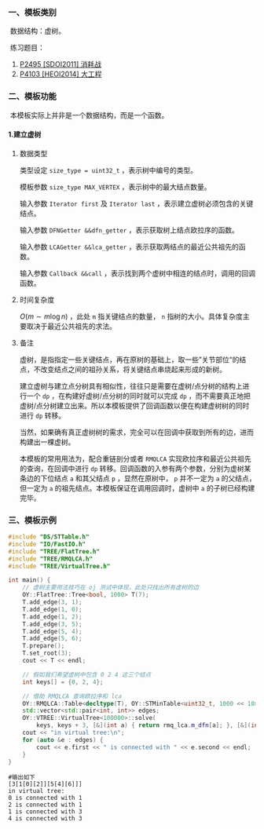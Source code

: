 ### 一、模板类别

​	数据结构：虚树。

​	练习题目：

1. [P2495 [SDOI2011] 消耗战](https://www.luogu.com.cn/problem/P2495)
2. [P4103 [HEOI2014] 大工程](https://www.luogu.com.cn/problem/P4103)

### 二、模板功能

​	本模板实际上并非是一个数据结构，而是一个函数。

#### 1.建立虚树

1. 数据类型

   类型设定 `size_type = uint32_t` ，表示树中编号的类型。

   模板参数 `size_type MAX_VERTEX` ，表示树中的最大结点数量。

   输入参数 `Iterator first` 及 `Iterator last` ，表示建立虚树必须包含的关键结点。

   输入参数 `DFNGetter &&dfn_getter` ，表示获取树上结点欧拉序的函数。

   输入参数 `LCAGetter &&lca_getter` ，表示获取两结点的最近公共祖先的函数。

   输入参数 `Callback &&call` ，表示找到两个虚树中相连的结点时，调用的回调函数。

2. 时间复杂度

   $O(m\sim m\log n)$ ，此处 `m` 指关键结点的数量， `n` 指树的大小。具体复杂度主要取决于最近公共祖先的求法。
   
3. 备注

   虚树，是指指定一些关键结点，再在原树的基础上，取一些”关节部位“的结点，不改变结点之间的祖孙关系，将关键结点串烧起来形成的新树。

   建立虚树与建立点分树具有相似性，往往只是需要在虚树/点分树的结构上进行一个 `dp` ，在构建好虚树/点分树的同时就可以完成 `dp` ，而不需要真正地把虚树/点分树建立出来。所以本模板提供了回调函数以便在构建虚树树的同时进行 `dp` 转移。

   当然，如果确有真正虚树树的需求，完全可以在回调中获取到所有的边，进而构建出一棵虚树。
   
   本模板的常用用法为，配合重链剖分或者 `RMQLCA` 实现欧拉序和最近公共祖先的查询，在回调中进行 `dp` 转移。回调函数的入参有两个参数，分别为虚树某条边的下位结点 `a` 和其父结点 `p` ，显然在原树中， `p` 并不一定为 `a` 的父结点，但一定为 `a` 的祖先结点。本模板保证在调用回调时，虚树中 `a` 的子树已经构建完毕。

### 三、模板示例

```c++
#include "DS/STTable.h"
#include "IO/FastIO.h"
#include "TREE/FlatTree.h"
#include "TREE/RMQLCA.h"
#include "TREE/VirtualTree.h"

int main() {
    // 虚树主要用法技巧在 oj 测试中体现，此处只找出所有虚树的边
    OY::FlatTree::Tree<bool, 1000> T(7);
    T.add_edge(3, 1);
    T.add_edge(1, 0);
    T.add_edge(1, 2);
    T.add_edge(3, 5);
    T.add_edge(5, 4);
    T.add_edge(5, 6);
    T.prepare();
    T.set_root(3);
    cout << T << endl;

    // 假如我们希望虚树中包含 0 2 4 这三个结点
    int keys[] = {0, 2, 4};

    // 借助 RMQLCA 查询欧拉序和 lca
    OY::RMQLCA::Table<decltype(T), OY::STMinTable<uint32_t, 1000 << 10>, 1000> rmq_lca(&T);
    std::vector<std::pair<int, int>> edges;
    OY::VTREE::VirtualTree<100000>::solve(
        keys, keys + 3, [&](int a) { return rmq_lca.m_dfn[a]; }, [&](int a, int b) { return rmq_lca.calc(a, b); }, [&](int a, int b) { edges.emplace_back(a, b); });
    cout << "in virtual tree:\n";
    for (auto &e : edges) {
        cout << e.first << " is connected with " << e.second << endl;
    }
}
```

```
#输出如下
[3[1[0][2]][5[4][6]]]
in virtual tree:
0 is connected with 1
2 is connected with 1
1 is connected with 3
4 is connected with 3

```